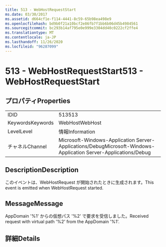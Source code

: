 ```yaml
---
title: 513 - WebHostRequestStart
ms.date: 03/30/2017
ms.assetid: d664cf1e-f114-4441-8c59-65b98ea498e9
ms.openlocfilehash: bd9b0f21a10bcf2e86fb7f1bb6b06d45b4984561
ms.sourcegitcommit: bc293b14af795e0e999e3304dd40c0222cf2ffe4
ms.translationtype: MT
ms.contentlocale: ja-JP
ms.lasthandoff: 11/26/2020
ms.locfileid: "96287099"
---
```

# <a name="513---webhostrequeststart"></a><span data-ttu-id="e76fb-102">513 - WebHostRequestStart</span><span class="sxs-lookup"><span data-stu-id="e76fb-102">513 - WebHostRequestStart</span></span>

## <a name="properties"></a><span data-ttu-id="e76fb-103">プロパティ</span><span class="sxs-lookup"><span data-stu-id="e76fb-103">Properties</span></span>  
  
|||  
|-|-|  
|<span data-ttu-id="e76fb-104">ID</span><span class="sxs-lookup"><span data-stu-id="e76fb-104">ID</span></span>|<span data-ttu-id="e76fb-105">513</span><span class="sxs-lookup"><span data-stu-id="e76fb-105">513</span></span>|  
|<span data-ttu-id="e76fb-106">Keywords</span><span class="sxs-lookup"><span data-stu-id="e76fb-106">Keywords</span></span>|<span data-ttu-id="e76fb-107">WebHost</span><span class="sxs-lookup"><span data-stu-id="e76fb-107">WebHost</span></span>|  
|<span data-ttu-id="e76fb-108">Level</span><span class="sxs-lookup"><span data-stu-id="e76fb-108">Level</span></span>|<span data-ttu-id="e76fb-109">情報</span><span class="sxs-lookup"><span data-stu-id="e76fb-109">Information</span></span>|  
|<span data-ttu-id="e76fb-110">チャネル</span><span class="sxs-lookup"><span data-stu-id="e76fb-110">Channel</span></span>|<span data-ttu-id="e76fb-111">Microsoft-Windows-Application Server-Applications/Debug</span><span class="sxs-lookup"><span data-stu-id="e76fb-111">Microsoft-Windows-Application Server-Applications/Debug</span></span>|  
  
## <a name="description"></a><span data-ttu-id="e76fb-112">Description</span><span class="sxs-lookup"><span data-stu-id="e76fb-112">Description</span></span>  

 <span data-ttu-id="e76fb-113">このイベントは、WebHostRequest が開始されたときに生成されます。</span><span class="sxs-lookup"><span data-stu-id="e76fb-113">This event is emitted when WebHostRequest started.</span></span>  
  
## <a name="message"></a><span data-ttu-id="e76fb-114">Message</span><span class="sxs-lookup"><span data-stu-id="e76fb-114">Message</span></span>  

 <span data-ttu-id="e76fb-115">AppDomain '%1' からの仮想パス '%2' で要求を受信しました。</span><span class="sxs-lookup"><span data-stu-id="e76fb-115">Received request with virtual path '%2' from the AppDomain '%1'.</span></span>  
  
## <a name="details"></a><span data-ttu-id="e76fb-116">詳細</span><span class="sxs-lookup"><span data-stu-id="e76fb-116">Details</span></span>

